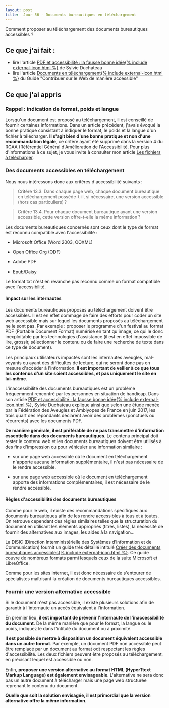 ```yaml
---
layout: post
title:  Jour 56 - Documents bureautiques en téléchargement
---
```


Comment proposer au téléchargement des documents bureautiques accessibles ?

## Ce que j'ai fait :
- lire l'article <a href="https://access42.net/pdf-accessibilite?lang=fr">PDF et accessibilité : la fausse bonne idée{% include external-icon.html %}</a> de Sylvie Duchateau
- lire l'article <a href="https://disic.github.io/guide-contribuer_accessible/docs_telechargement.html">Documents en téléchargement{% include external-icon.html %}</a> du Guide "Contribuer sur le Web de manière accessible"

## Ce que j'ai appris
### Rappel : indication de format, poids et langue
Lorsqu'un document est proposé au téléchargement, il est conseillé de fournir certaines informations. Dans un article précédent, j'avais évoqué la bonne pratique consistant à indiquer le format, le poids et la langue d'un fichier à télécharger. **Il s'agit bien d'une bonne pratique et non d'une recommandation légale**, ce critère ayant été supprimé dans la version 4 du RGAA (Référentiel Général d'Amélioration de l'Accessibilité. Pour plus d'informations à ce sujet, je vous invite à consulter mon article <a href="/100daysofa11y-day29/">Les fichiers à télécharger</a>.

### Des documents accessibles en téléchargement
Nous nous intéressons donc aux critères d'accessibilité suivants :

> Critère 13.3. Dans chaque page web, chaque document bureautique en téléchargement possède-t-il, si nécessaire, une version accessible (hors cas particuliers) ?

> Critère 13.4. Pour chaque document bureautique ayant une version accessible, cette version offre-t-elle la même information ?


Les documents bureautiques concernés sont ceux dont le type de format est reconnu compatible avec l'accessibilité :
- Microsoft Office (Word 2003, OOXML)

- Open Office Org (ODF)

- Adobe PDF

- Epub/Daisy

Le format txt n'est en revanche pas reconnu comme un format compatible avec l'accessibilité.

#### Impact sur les internautes
Les documents bureautiques proposés au téléchargement doivent être accessibles. Il est en effet dommage de faire des efforts pour coder un site web accessible mais sur lequel les documents proposés au téléchargement ne le sont pas. Par exemple : proposer le programme d'un festival au format PDF (<span lang="en">Portable Document Format</span>) numérisé en tant qu'image, ce qui le donc inexploitable par les technologies d'assistance (il est en effet impossible de lire, grossir, sélectionner le contenu ou de faire une recherche de texte dans ce type de document).

Les principaux utilisateurs impactés sont les internautes aveugles, mal-voyants ou ayant des difficultés de lecture, qui ne seront donc pas en mesure d'accéder à l'information.  **Il est important de veiller à ce que tous les contenus d'un site soient accessibles, et pas uniquement le site en lui-même**.

L'inaccessibilité des documents bureautiques est un problème fréquemment rencontré par les personnes en situation de handicap. Dans son article <a href="https://access42.net/pdf-accessibilite?lang=fr">PDF et accessibilité : la fausse bonne idée{% include external-icon.html %}</a>, Sylvie Duchateau explique ainsi que selon une étude menée par la Fédération des Aveugles et Amblyopes de France en juin 2017, les trois quart des répondants déclarent avoir des problèmes (ponctuels ou récurrents) avec les documents PDF.

**De manière générale, il est préférable de ne pas transmettre d'information essentielle dans des documents bureautiques**. Le contenu principal doit rester le contenu web et les documents bureautiques doivent être utilisés à des fins d'impression ou pour véhiculer une information similaire :
- sur une page web accessible où le document en téléchargement n'apporte aucune information supplémentaire, il n'est pas nécessaire de le rendre accessible.

- sur une page web accessible où le document en téléchargement apporte des informations complémentaires, il est nécessaire de le rendre accessible.

#### Règles d'accessibilité des documents bureautiques
Comme pour le web, il existe des recommandations spécifiques aux documents bureautiques afin de les rendre accessibles à tous et à toutes. On retrouve cependant des règles similaires telles que la structuration du document en utilisant les éléments appropriés (titres, listes), la nécessité de fournir des alternatives aux images, les aides à la navigation...

La DISIC (Direction Interministérielle des Systèmes d’Information et de Communication) fournit un guide très détaillé intitulé <a href="https://disic.github.io/guides-documents_bureautiques_accessibles/html/#le-rgaa-et-les-documents-bureautiques">Créer des documents bureautiques accessibles{% include external-icon.html %}</a>. Ce guide couvre de nombreux formats parmi lesquels ceux de la suite Microsoft et LibreOffice.

Comme pour les sites internet, il est donc nécessaire de s'entourer de spécialistes maîtrisant la création de documents bureautiques accessibles.

### Fournir une version alternative accessible
Si le document n'est pas accessible, il existe plusieurs solutions afin de garantir à l'internaute un accès équivalent à l'information.

En premier lieu, **il est important de prévenir l'internaute de l'inaccessibilité du document**. De la même manière que pour le format, la langue ou le poids, indiquez le dans l'intitulé du document ou à proximité.

**Il est possible de mettre à disposition un document équivalent accessible dans un autre format**. Par exemple, un document PDF non accessible peut être remplacé par un document au format odt respectant les règles d'accessibilité. Les deux fichiers peuvent être proposés au téléchargement, en précisant lequel est accessible ou non.

Enfin, **proposer une version alternative au format HTML (<span lang="en">HyperTtext Markup Language</span>) est également envisageable**. L'alternative ne sera donc pas un autre document à télécharger mais une page web structurée reprenant le contenu du document.

**Quelle que soit la solution envisagée, il est primordial que la version alternative offre la même information**.